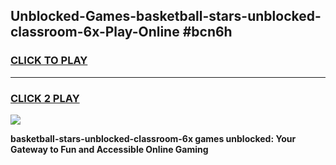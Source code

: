 
## Unblocked-Games-basketball-stars-unblocked-classroom-6x-Play-Online #bcn6h
<h3>
<a href="https://news.freeplayer.one?title=basketball-stars-unblocked-classroom-6x&ref=3">CLICK TO PLAY</a></h3>
<hr>

<h3>
<a href="https://news.freeplayer.one?title=basketball-stars-unblocked-classroom-6x&ref=3">CLICK 2 PLAY</a>
  
</h3>

<a href="https://news.freeplayer.one?title=basketball-stars-unblocked-classroom-6x&ref=3"><img src="https://clearcache.store/games.png"></a>


**basketball-stars-unblocked-classroom-6x games unblocked: Your Gateway to Fun and Accessible Online Gaming**
